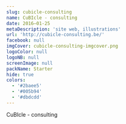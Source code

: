 ```yaml
---
slug: cubicle-consulting
name: CuBIcle - consulting
date: 2016–01-25
metaDescription: 'site web, illustrations'
url: 'http://cubicle-consulting.be/'
facebook: null
imgCover: cubicle-consulting-imgcover.png
logoColor: null
logoNB: null
screenImage: null
packName: Starter
hide: true
colors:
  - '#2baee5'
  - '#005b94'
  - '#dbdcdd'
---
```


CuBIcle - consulting
